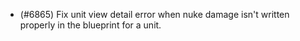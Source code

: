 - (#6865) Fix unit view detail error when nuke damage isn't written properly in the blueprint for a unit.
